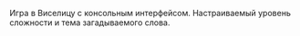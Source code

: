 Игра в Виселицу с консольным интерфейсом.
Настраиваемый уровень сложности и тема загадываемого слова.
